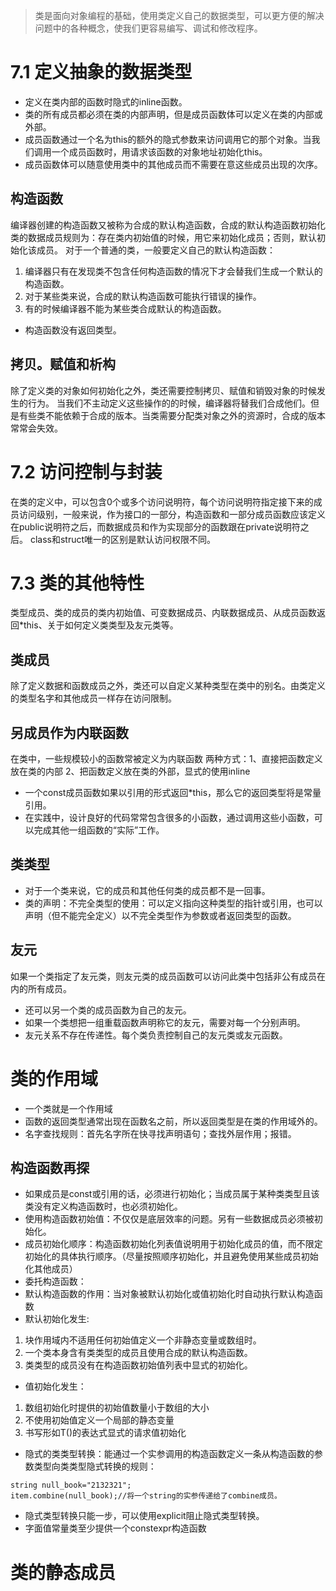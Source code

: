 
> 类是面向对象编程的基础，使用类定义自己的数据类型，可以更方便的解决问题中的各种概念，使我们更容易编写、调试和修改程序。

# 7.1 定义抽象的数据类型
* 定义在类内部的函数时隐式的inline函数。
* 类的所有成员都必须在类的内部声明，但是成员函数体可以定义在类的内部或外部。
* 成员函数通过一个名为this的额外的隐式参数来访问调用它的那个对象。当我们调用一个成员函数时，用请求该函数的对象地址初始化this。
* 成员函数体可以随意使用类中的其他成员而不需要在意这些成员出现的次序。
## 构造函数
编译器创建的构造函数又被称为合成的默认构造函数，合成的默认构造函数初始化类的数据成员规则为：存在类内初始值的时候，用它来初始化成员；否则，默认初始化该成员。
对于一个普通的类，一般要定义自己的默认构造函数：
1. 编译器只有在发现类不包含任何构造函数的情况下才会替我们生成一个默认的构造函数。
2. 对于某些类来说，合成的默认构造函数可能执行错误的操作。
3. 有的时候编译器不能为某些类合成默认的构造函数。
* 构造函数没有返回类型。
## 拷贝。赋值和析构
除了定义类的对象如何初始化之外，类还需要控制拷贝、赋值和销毁对象的时候发生的行为。
当我们不主动定义这些操作的的时候，编译器将替我们合成他们。但是有些类不能依赖于合成的版本。当类需要分配类对象之外的资源时，合成的版本常常会失效。
# 7.2 访问控制与封装
在类的定义中，可以包含0个或多个访问说明符，每个访问说明符指定接下来的成员访问级别，一般来说，作为接口的一部分，构造函数和一部分成员函数应该定义在public说明符之后，而数据成员和作为实现部分的函数跟在private说明符之后。
class和struct唯一的区别是默认访问权限不同。
# 7.3 类的其他特性
类型成员、类的成员的类内初始值、可变数据成员、内联数据成员、从成员函数返回*this、关于如何定义类类型及友元类等。
## 类成员
除了定义数据和函数成员之外，类还可以自定义某种类型在类中的别名。由类定义的类型名字和其他成员一样存在访问限制。
## 另成员作为内联函数
在类中，一些规模较小的函数常被定义为内联函数
两种方式：1、直接把函数定义放在类的内部
          2、把函数定义放在类的外部，显式的使用inline
* 一个const成员函数如果以引用的形式返回*this，那么它的返回类型将是常量引用。
* 在实践中，设计良好的代码常常包含很多的小函数，通过调用这些小函数，可以完成其他一组函数的“实际”工作。
## 类类型
* 对于一个类来说，它的成员和其他任何类的成员都不是一回事。
* 类的声明：不完全类型的使用：可以定义指向这种类型的指针或引用，也可以声明（但不能完全定义）以不完全类型作为参数或者返回类型的函数。
## 友元
如果一个类指定了友元类，则友元类的成员函数可以访问此类中包括非公有成员在内的所有成员。
* 还可以另一个类的成员函数为自己的友元。
* 如果一个类想把一组重载函数声明称它的友元，需要对每一个分别声明。
* 友元关系不存在传递性。每个类负责控制自己的友元类或友元函数。
# 类的作用域
* 一个类就是一个作用域
* 函数的返回类型通常出现在函数名之前，所以返回类型是在类的作用域外的。
* 名字查找规则：首先名字所在快寻找声明语句；查找外层作用；报错。
## 构造函数再探
* 如果成员是const或引用的话，必须进行初始化；当成员属于某种类类型且该类没有定义构造函数时，也必须初始化。
* 使用构造函数初始值：不仅仅是底层效率的问题。另有一些数据成员必须被初始化。
* 成员初始化顺序：构造函数初始化列表值说明用于初始化成员的值，而不限定初始化的具体执行顺序。（尽量按照顺序初始化，并且避免使用某些成员初始化其他成员）
* 委托构造函数：
* 默认构造函数的作用：当对象被默认初始化或值初始化时自动执行默认构造函数
* 默认初始化发生:
1. 块作用域内不适用任何初始值定义一个非静态变量或数组时。
2. 一个类本身含有类类型的成员且使用合成的默认构造函数。
3. 类类型的成员没有在构造函数初始值列表中显式的初始化。
* 值初始化发生：
1. 数组初始化时提供的初始值数量小于数组的大小
2. 不使用初始值定义一个局部的静态变量
3. 书写形如T()的表达式显式的请求值初始化

* 隐式的类类型转换：能通过一个实参调用的构造函数定义一条从构造函数的参数类型向类类型隐式转换的规则：
```
string null_book="2132321";
item.combine(null_book);//将一个string的实参传递给了combine成员。
```
* 隐式类型转换只能一步，可以使用explicit阻止隐式类型转换。
* 字面值常量类至少提供一个constexpr构造函数
# 类的静态成员


